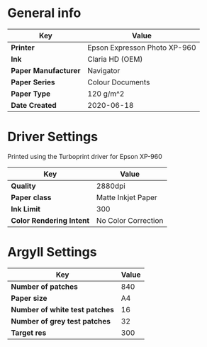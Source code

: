 # General info

Key | Value
----|------
__Printer__ | Epson Expresson Photo XP-960
__Ink__ | Claria HD (OEM)
__Paper Manufacturer__ | Navigator
__Paper Series__ | Colour Documents
__Paper Type__ | 120 g/m^2
__Date Created__ | 2020-06-18

# Driver Settings
Printed using the Turboprint driver for Epson XP-960

Key | Value
----|------
__Quality__ | 2880dpi
__Paper class__ | Matte Inkjet Paper
__Ink Limit__ | 300
__Color Rendering Intent__ | No Color Correction

# Argyll Settings
Key | Value
----|------
__Number of patches__ | 840
__Paper size__ | A4
__Number of white test patches__ | 16
__Number of grey test patches__ | 32
__Target res__ | 300

